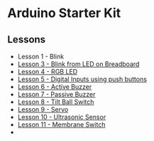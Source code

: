 # Arduino Starter Kit

## Lessons

* Lesson 1 - Blink
* [Lesson 3 - Blink from LED on Breadboard](src/03_bread_blink/lesson_3)
* [Lesson 4 - RGB LED](src/04_rgb_led/lesson_4.md)
* [Lesson 5 - Digital Inputs using push buttons](src/05_digital_inputs/digital_inputs.md)
* [Lesson 6 - Active Buzzer](src/06_active_buzzer/active_buzzer.md)
* [Lesson 7 - Passive Buzzer](src/07_passive_buzzer/passive_buzzer.md)
* [Lesson 8 - Tilt Ball Switch](src/08_tilt_ball_switch/tilt_ball_switch.md)
* [Lesson 9 - Servo](src/09_servo/servo.md)
* [Lesson 10 - Ultrasonic Sensor](src/10_ultrasonic/sensor.md)
* [Lesson 11 - Membrane Switch](src/11_membrane_switch/membrane.md)
*
